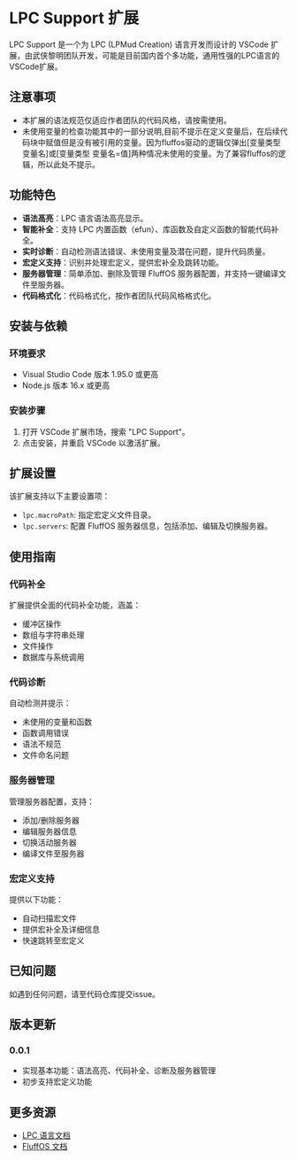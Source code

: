 # LPC Support 扩展

LPC Support 是一个为 LPC (LPMud Creation) 语言开发而设计的 VSCode 扩展，由武侠黎明团队开发，可能是目前国内首个多功能，通用性强的LPC语言的VSCode扩展。

## 注意事项

- 本扩展的语法规范仅适应作者团队的代码风格，请按需使用。
- 未使用变量的检查功能其中的一部分说明,目前不提示在定义变量后，在后续代码块中赋值但是没有被引用的变量。因为fluffos驱动的逻辑仅弹出[变量类型 变量名]或[变量类型 变量名=值]两种情况未使用的变量。为了兼容fluffos的逻辑，所以此处不提示。
## 功能特色

- **语法高亮**：LPC 语言语法高亮显示。
- **智能补全**：支持 LPC 内置函数（efun）、库函数及自定义函数的智能代码补全。
- **实时诊断**：自动检测语法错误、未使用变量及潜在问题，提升代码质量。
- **宏定义支持**：识别并处理宏定义，提供宏补全及跳转功能。
- **服务器管理**：简单添加、删除及管理 FluffOS 服务器配置，并支持一键编译文件至服务器。
- **代码格式化**：代码格式化，按作者团队代码风格格式化。

## 安装与依赖

### 环境要求

- Visual Studio Code 版本 1.95.0 或更高
- Node.js 版本 16.x 或更高

### 安装步骤

1. 打开 VSCode 扩展市场，搜索 "LPC Support"。
2. 点击安装，并重启 VSCode 以激活扩展。

## 扩展设置

该扩展支持以下主要设置项：

- `lpc.macroPath`: 指定宏定义文件目录。
- `lpc.servers`: 配置 FluffOS 服务器信息，包括添加、编辑及切换服务器。

## 使用指南

### 代码补全

扩展提供全面的代码补全功能，涵盖：

- 缓冲区操作
- 数组与字符串处理
- 文件操作
- 数据库与系统调用

### 代码诊断

自动检测并提示：

- 未使用的变量和函数
- 函数调用错误
- 语法不规范
- 文件命名问题

### 服务器管理

管理服务器配置，支持：

- 添加/删除服务器
- 编辑服务器信息
- 切换活动服务器
- 编译文件至服务器

### 宏定义支持

提供以下功能：

- 自动扫描宏文件
- 提供宏补全及详细信息
- 快速跳转至宏定义

## 已知问题

如遇到任何问题，请至代码仓库提交issue。

## 版本更新

### 0.0.1

- 实现基本功能：语法高亮、代码补全、诊断及服务器管理
- 初步支持宏定义功能

## 更多资源

- [LPC 语言文档](https://mud.wiki/LPC)
- [FluffOS 文档](https://www.fluffos.info)

